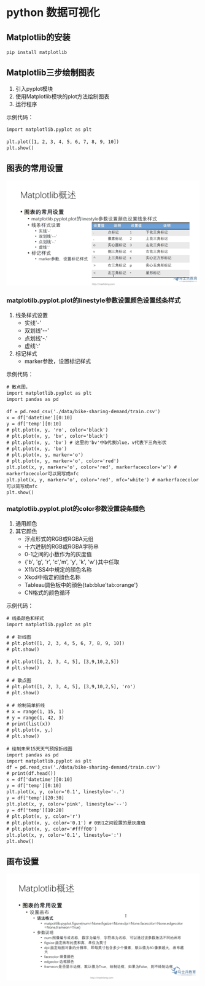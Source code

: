 # python 数据可视化

## Matplotlib的安装

```
pip install matplotlib
```

## Matplotlib三步绘制图表

1. 引入pyplot模块
2. 使用Matplotlib模块的plot方法绘制图表
3. 运行程序

示例代码： 
```
import matplotlib.pyplot as plt

plt.plot([1, 2, 3, 4, 5, 6, 7, 8, 9, 10])
plt.show()
```

## 图表的常用设置

![](./assets/linestyle-marker.png)

### matplotilb.pyplot.plot的linestyle参数设置颜色设置线条样式
1. 线条样式设置
    * 实线'-'
    * 双划线'--'
    * 点划线'-.'
    * 虚线':'
2. 标记样式
    * marker参数，设置标记样式

示例代码：
```
# 散点图，
import matplotlib.pyplot as plt
import pandas as pd

df = pd.read_csv('./data/bike-sharing-demand/train.csv')
x = df['datetime'][0:10]
y = df['temp'][0:10]
# plt.plot(x, y, 'ro', color='black')
# plt.plot(x, y, 'bv', color='black')
# plt.plot(x, y, 'bv') # 这里的'bv'中b代表blue，v代表下三角形状
# plt.plot(x, y, 'bo')
# plt.plot(x, y, marker='o')
# plt.plot(x, y, marker='o', color='red')
plt.plot(x, y, marker='o', color='red', markerfacecolor='w') # markerfacecolor可以简写成mfc
plt.plot(x, y, marker='o', color='red', mfc='white') # markerfacecolor可以简写成mfc
plt.show()

```

### matplotlib.pyplot.plot的color参数没置袋条顔色
1. 通用颜色
2. 其它颜色
    * 浮点形式的RGB或RGBA元组
    * 十六迸制的RGB或RGBA字符串
    * 0-1之间的小数作为的灰度值
    * {'b', 'g', 'r', 'c','m', 'y', 'k', 'w'}其中任取
    * X11/CSS4中規定的顔色名称
    * Xkcd中指定的顔色名称
    * Tableau調色板中的顔色{tab:blue'tab:orange'}
    * CN格式的颜色循环

示例代码：
```
# 线条颜色和样式
import matplotlib.pyplot as plt

# # 折线图
# plt.plot([1, 2, 3, 4, 5, 6, 7, 8, 9, 10])
# plt.show()

# plt.plot([1, 2, 3, 4, 5], [3,9,10,2,5])
# plt.show()

# # 散点图
# plt.plot([1, 2, 3, 4, 5], [3,9,10,2,5], 'ro')
# plt.show()

# # 绘制简单折线
# x = range(1, 15, 1)
# y = range(1, 42, 3)
# print(list(x))
# plt.plot(x, y,)
# plt.show()

# 绘制未来15天天气预报折线图
import pandas as pd
import matplotlib.pyplot as plt
df = pd.read_csv('./data/bike-sharing-demand/train.csv')
# print(df.head())
x = df['datetime'][0:10]
y = df['temp'][0:10]
plt.plot(x, y, color='0.1', linestyle='-.')
y = df['temp'][20:30]
plt.plot(x, y, color='pink', linestyle='--')
y = df['temp'][10:20]
# plt.plot(x, y, color='r')
# plt.plot(x, y, color='0.1') # 0到1之间设置的是灰度值
# plt.plot(x, y, color='#ffff00')
plt.plot(x, y, color='0.1', linestyle=':')
plt.show()
```

## 画布设置

![](./assets/canves.png)